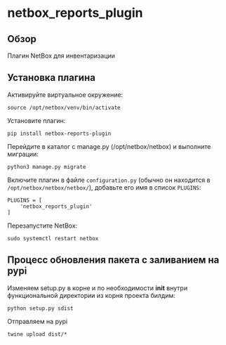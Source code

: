 # netbox_reports_plugin
## Обзор
Плагин NetBox для инвентаризации 
## Установка плагина
Активируйте виртуальное окружение:
```
source /opt/netbox/venv/bin/activate
```
Установите плагин:
```
pip install netbox-reports-plugin
```
Перейдите в каталог с manage.py (/opt/netbox/netbox) и выполните миграции:
```
python3 manage.py migrate
```
Включите плагин в файле `configuration.py` (обычно он находится в `/opt/netbox/netbox/netbox/`), добавьте его имя в список `PLUGINS`:
```
PLUGINS = [
    'netbox_reports_plugin'
]
```
Перезапустите NetBox:
```
sudo systemctl restart netbox
```

## Процесс обновления пакета с заливанием на pypi
Изменяем setup.py в корне и по необходимости __init__ внутри функциональной директории из корня проекта билдим:
```
python setup.py sdist
```
Отправляем на pypi
```
twine upload dist/*
```

